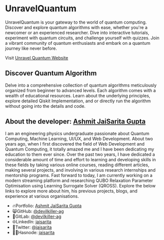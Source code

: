 # UnravelQuantum

UnravelQuantum is your gateway to the world of quantum computing. Discover and explore quantum algorithms with ease, whether you're a newcomer or an experienced researcher. Dive into interactive tutorials, experiment with quantum circuits, and challenge yourself with quizzes. Join a vibrant community of quantum enthusiasts and embark on a quantum journey like never before.

Visit [Unravel Quantum Website](https://unravelquantum.streamlit.app/)

## Discover Quantum Algorithm
Delve into a comprehensive collection of quantum algorithms meticulously organized from beginner to advanced levels. Each algorithm comes with a wealth of educational resources. Learn about the underlying principles, explore detailed Qiskit Implementation, and or directly run the algorithm without going into the details and code.


## About the developer: [Ashmit JaiSarita Gupta](https://jaisarita.vercel.app/)

I am an engineering physics undergraduate passionate about Quantum Computing, Machine Learning, UI/UX, and Web Development. About two years ago, when I first discovered the field of Web Development and Quantum Computing, it totally amazed me and I have been dedicating my education to them ever since. Over the past two years, I have dedicated a considerable amount of time and effort to learning and developing skills in these fields by taking various online courses, reading different articles, making several projects, and involving in various research internships and mentorship programs. Fast forward to today, I am currently working on a modern streaming platform and researching QUBO Relaxation Parameter Optimisation using Learning Surrogate Solver (QROSS). Explore the below links to explore more about him, his previous projects, blogs, and experience at various organisations.

- 🔥Portfolio: [Ashmit JaiSarita Gupta](https://jaisarita.vercel.app/)
- 😸GitHub: [@devilkiller-ag](https://github.com/devilkiller-ag)
- 🚀GitLab: [@devilkiller-ag](https://gitlab.com/devilkiller-ag)
- 🌐LinkedIn: [jaisarita](https://www.linkedin.com/in/jaisarita/)
- 🐤Twitter: [@jaisarita](https://github.com/devilkiller-ag)
- ✍🏻Hasnode: [jaisarita](https://jaisarita.hashnode.dev/)
